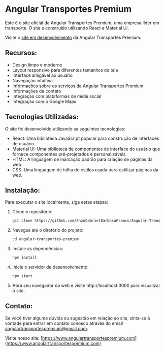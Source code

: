 # Angular Transportes Premium

Este é o site oficial da Angular Transportes Premium, uma empresa líder em transporte. O site é construído utilizando React e Material UI.

Visite o [site em desenvolvimento](https://projeto-angulartp.netlify.app) da Angular Transportes Premium.
## Recursos:

- Design limpo e moderno
- Layout responsivo para diferentes tamanhos de tela
- Interface amigável ao usuário
- Navegação intuitiva
- Informações sobre os serviços da Angular Transportes Premium
- Informações de contato
- Integração com plataformas de mídia social
- Integração com o Google Maps

## Tecnologias Utilizadas:

O site foi desenvolvido utilizando as seguintes tecnologias:

- React: Uma biblioteca JavaScript popular para construção de interfaces de usuário.
- Material UI: Uma biblioteca de componentes de interface do usuário que fornece componentes pré-projetados e personalizáveis.
- HTML: A linguagem de marcação padrão para criação de páginas da web.
- CSS: Uma linguagem de folha de estilos usada para estilizar páginas da web.

## Instalação:

Para executar o site localmente, siga estas etapas:

1. Clone o repositório:

   ```bash
   git clone https://github.com/EnzoGabrielBarbosaFranco/Angular-Transportes.git
2. Navegue até o diretório do projeto:

   ```bash
   cd angular-transportes-premium
3. Instale as dependências:
    ```bash
    npm install
4. Inicie o servidor de desenvolvimento: 
     ```bash
     npm start     
5. Abra seu navegador da web e visite http://localhost:3000 para visualizar o site.


## Contato:

Se você tiver alguma dúvida ou sugestão em relação ao site, sinta-se à vontade para entrar em contato conosco através do email angulartransportespremium@gmail.com.

Visite nosso site: [https://www.angulartransportespremium.com](https://www.angulartransportespremium.com)
